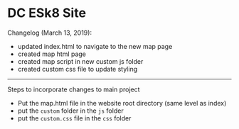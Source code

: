 # DC ESk8 Site

Changelog (March 13, 2019):
- updated index.html to navigate to the new map page
- created map html page
- created map script in new custom js folder
- created custom css file to update styling

---

Steps to incorporate changes to main project

- Put the map.html file in the website root directory (same level as index)
- put the `custom` folder in the `js` folder
- put the `custom.css` file in the `css` folder